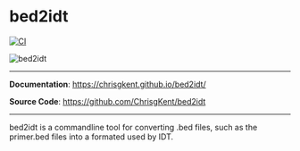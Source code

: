 # bed2idt 

[![CI](https://github.com/ChrisgKent/bed2idt/actions/workflows/pytest.yml/badge.svg)](https://github.com/ChrisgKent/bed2idt/actions/workflows/pytest.yml)

![bed2idt](https://chrisgkent.github.io/bed2idt/assets/cli.png)

---

**Documentation**: <a href="https://chrisgkent.github.io/bed2idt/" target="_blank">https://chrisgkent.github.io/bed2idt/</a>

**Source Code**: <a href="https://github.com/ChrisgKent/bed2idt" target="_blank">https://github.com/ChrisgKent/bed2idt</a>

---


bed2idt is a commandline tool for converting .bed files, such as the primer.bed files into a formated used by IDT.
